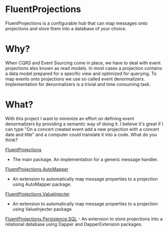 FluentProjections
==================

FluentProjections is a configurable hub that can map messages onto projections and store them into a database of your choice.

Why?
====

When CQRS and Event Sourcing come in place, we have to deal with event projections also known as read models. In most cases a projection contains a data model prepared for a specific view and optimized for querying. To map events onto projections we use so called event denormalizers. Implementation for denormalizers is a trivial and time consuming task.

What?
====

With this project I want to minimize an effort on defining event denormalizers by providing a semantic way of doing it. I beleive it's great if I can type "On a concert created event add a new projection with a concert date and title" and a computer could translate it into a code. What do you think?

[FluentProjections](https://github.com/corker/FluentProjections)
- The main package. An implementation for a generic message handler.

[FluentProjections.AutoMapper](https://github.com/corker/FluentProjections.AutoMapper)
- An extension to automatically map message properties to a projection using AutoMapper package.

[FluentProjections.ValueInjecter](https://github.com/corker/FluentProjections.ValueInjecter)
- An extension to automatically map message properties to a projection using ValueInjecter package.

[FluentProjections.Persistence.SQL](https://github.com/corker/FluentProjections.Persistence.SQL) - An extension to store projections into a relational database using Dapper and DapperExtension packages.
